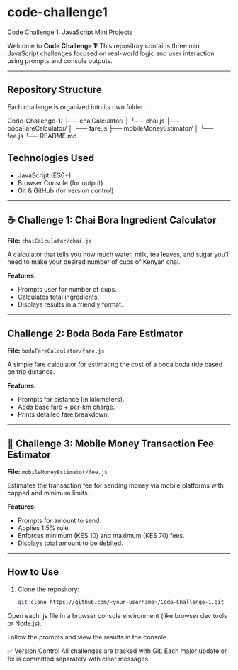 # code-challenge1
Code Challenge 1: JavaScript Mini Projects

Welcome to **Code Challenge 1**! This repository contains three mini JavaScript challenges focused on real-world logic and user interaction using prompts and console outputs.

---

##  Repository Structure

Each challenge is organized into its own folder:

Code-Challenge-1/
├── chaiCalculator/
│ └── chai.js
├── bodaFareCalculator/
│ └── fare.js
├── mobileMoneyEstimator/
│ └── fee.js
└── README.md

##  Technologies Used

- JavaScript (ES6+)
- Browser Console (for output)
- Git & GitHub (for version control)

---

## ☕ Challenge 1: Chai Bora Ingredient Calculator

**File:** `chaiCalculator/chai.js`

A calculator that tells you how much water, milk, tea leaves, and sugar you'll need to make your desired number of cups of Kenyan chai.

**Features:**
- Prompts user for number of cups.
- Calculates total ingredients.
- Displays results in a friendly format.

---

## Challenge 2: Boda Boda Fare Estimator

**File:** `bodaFareCalculator/fare.js`

A simple fare calculator for estimating the cost of a boda boda ride based on trip distance.

**Features:**
- Prompts for distance (in kilometers).
- Adds base fare + per-km charge.
- Prints detailed fare breakdown.

---

## 📱 Challenge 3: Mobile Money Transaction Fee Estimator

**File:** `mobileMoneyEstimator/fee.js`

Estimates the transaction fee for sending money via mobile platforms with capped and minimum limits.

**Features:**
- Prompts for amount to send.
- Applies 1.5% rule.
- Enforces minimum (KES 10) and maximum (KES 70) fees.
- Displays total amount to be debited.

---

##  How to Use

1. Clone the repository:
   ```bash
   git clone https://github.com/<your-username>/Code-Challenge-1.git
Open each .js file in a browser console environment (like browser dev tools or Node.js).

Follow the prompts and view the results in the console.

✅ Version Control
All challenges are tracked with Git. Each major update or fix is committed separately with clear messages.

